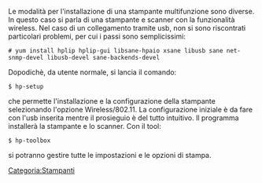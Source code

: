 Le modalità per l'installazione di una stampante multifunzione sono diverse. In questo caso si parla di una stampante e scanner con la funzionalità wireless. Nel caso di un collegamento tramite usb, non si sono riscontrati particolari problemi, per cui i passi sono semplicissimi:

`# yum install hplip hplip-gui libsane-hpaio xsane libusb sane net-snmp-devel libusb-devel sane-backends-devel`

Dopodichè, da utente normale, si lancia il comando:

`$ hp-setup`

che permette l'installazione e la configurazione della stampante selezionando l'opzione Wireless/802.11.
La configurazione iniziale è da fare con l'usb inserita mentre il prosieguio è del tutto intuitivo. Il programma installerà la stampante e lo scanner.
Con il tool:

`$ hp-toolbox`

si potranno gestire tutte le impostazioni e le opzioni di stampa.

<Categoria:Stampanti>
